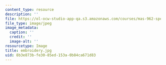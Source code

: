 ```yaml
---
content_type: resource
description: ''
file: https://ol-ocw-studio-app-qa.s3.amazonaws.com/courses/mas-962-special-topics-new-textiles-spring-2010/8b3e873bfe3085ed153a0b84ca671d83_embroidery.jpg
file_type: image/jpeg
image_metadata:
  caption: ''
  credit: ''
  image-alt: ''
resourcetype: Image
title: embroidery.jpg
uid: 8b3e873b-fe30-85ed-153a-0b84ca671d83
---
```

